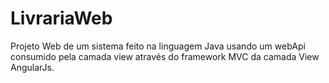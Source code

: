 # LivrariaWeb
Projeto Web de um sistema feito na linguagem Java usando um webApi consumido pela camada view através do framework MVC da camada View AngularJs.
